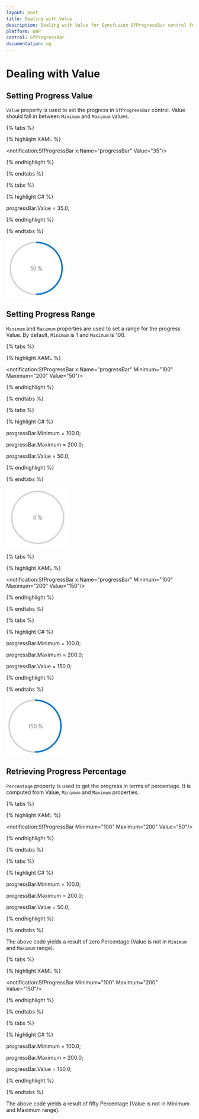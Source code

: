 ```yaml
---
layout: post
title: Dealing with Value
description: Dealing with Value for Syncfusion SfProgressBar control for UWP
platform: UWP
control: SfProgressBar
documentation: ug
--- 
```


# Dealing with Value

## Setting Progress Value

`Value` property is used to set the progress in `SfProgressBar` control. Value should fall in between `Minimum` and `Maximum` values.

{% tabs %}

{% highlight XAML %}

<notification:SfProgressBar x:Name="progressBar" Value="35"/>

{% endhighlight %}

{% endtabs %}

{% tabs %}

{% highlight C# %}

progressBar.Value = 35.0;

{% endhighlight %}

{% endtabs %}

![](Dealing-with-Value-images/Dealing-with-Value-img1.jpeg)


## Setting Progress Range 

`Minimum` and `Maximum` properties are used to set a range for the progress Value. By default, `Minimum` is 1 and `Maximum` is 100.

{% tabs %}

{% highlight XAML %}

<notification:SfProgressBar x:Name="progressBar" Minimum="100"  Maximum="200"  Value="50"/>

{% endhighlight %}

{% endtabs %}

{% tabs %}

{% highlight C# %}

progressBar.Minimum = 100.0;

progressBar.Maximum = 200.0;

progressBar.Value = 50.0;

{% endhighlight %}

{% endtabs %}

![](Dealing-with-Value-images/Dealing-with-Value-img2.jpeg)

{% tabs %}

{% highlight XAML %}

<notification:SfProgressBar x:Name="progressBar" Minimum="100"  Maximum="200"  Value="150"/>

{% endhighlight %}

{% endtabs %}

{% tabs %}

{% highlight C# %}

progressBar.Minimum = 100.0;

progressBar.Maximum = 200.0;

progressBar.Value = 150.0;

{% endhighlight %}

{% endtabs %}

![](Dealing-with-Value-images/Dealing-with-Value-img3.jpeg)


## Retrieving Progress Percentage

`Percentage` property is used to get the progress in terms of percentage. It is computed from Value, `Minimum` and `Maximum` properties. 

{% tabs %}

{% highlight XAML %}

<notification:SfProgressBar Minimum="100" Maximum="200" Value="50"/>

{% endhighlight %}

{% endtabs %}

{% tabs %}

{% highlight C# %}

progressBar.Minimum = 100.0;

progressBar.Maximum = 200.0;

progressBar.Value = 50.0;

{% endhighlight %}

{% endtabs %}

The above code yields a result of zero Percentage (Value is not in `Minimum` and `Maximum` range).

{% tabs %}

{% highlight XAML %}

<notification:SfProgressBar Minimum="100" Maximum="200" Value="150"/>

{% endhighlight %}

{% endtabs %}

{% tabs %}

{% highlight C# %}

progressBar.Minimum = 100.0;

progressBar.Maximum = 200.0;

progressBar.Value = 150.0;

{% endhighlight %}

{% endtabs %}

The above code yields a result of fifty Percentage (Value is not in Minimum and Maximum range).

